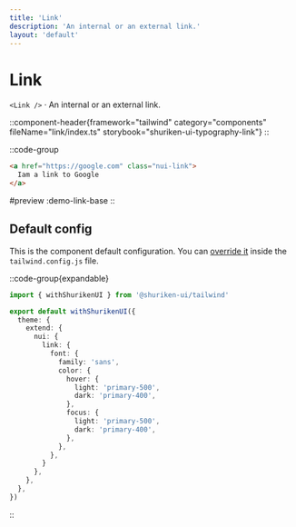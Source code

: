 ```yaml
---
title: 'Link'
description: 'An internal or an external link.'
layout: 'default'
---
```


# Link

`<Link />` · An internal or an external link.

::component-header{framework="tailwind" category="components" fileName="link/index.ts" storybook="shuriken-ui-typography-link"}
::

::code-group

```html [demo-link-base.vue]
<a href="https://google.com" class="nui-link">
  Iam a link to Google
</a>
```

#preview
:demo-link-base
::

## Default config

This is the component default configuration. You can [override it](/docs/tailwind/theming/configuration) inside the `tailwind.config.js` file.

::code-group{expandable}

```ts [tailwind.config.ts]
import { withShurikenUI } from '@shuriken-ui/tailwind'

export default withShurikenUI({
  theme: {
    extend: {
      nui: {
        link: {
          font: {
            family: 'sans',
            color: {
              hover: {
                light: 'primary-500',
                dark: 'primary-400',
              },
              focus: {
                light: 'primary-500',
                dark: 'primary-400',
              },
            },
          },
        }
      },
    },
  },
})
```
::